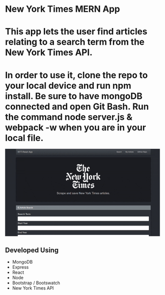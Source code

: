 # New York Times MERN App

# This app lets the user find articles relating to a search term from the New York Times API. 

# In order to use it, clone the repo to your local device and run npm install. Be sure to have mongoDB connected and open Git Bash. Run the command node server.js & webpack -w when you are in your local file.

![NYTApp](/public/assets/images/NYTReact.gif?raw=true "homepage")

## Developed Using
 * MongoDB
 * Express
 * React
 * Node
 * Bootstrap / Bootswatch
 * New York Times API



